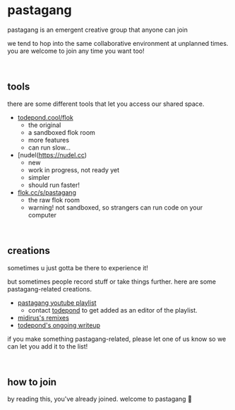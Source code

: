 # pastagang

pastagang is an emergent creative group that anyone can join

we tend to hop into the same collaborative environment at unplanned times. you are welcome to join any time you want too!

<br>

## tools

there are some different tools that let you access our shared space.

- [todepond.cool/flok](https://todepond.cool/flok)
  - the original
  - a sandboxed flok room
  - more features
  - can run slow...
- [nudel(https://nudel.cc)
  - new
  - work in progress, not ready yet
  - simpler
  - should run faster!
- [flok.cc/s/pastagang](https://flok.cc/s/pastagang)
  - the raw flok room
  - warning! not sandboxed, so strangers can run code on your computer

<br>

## creations

sometimes u just gotta be there to experience it!

but sometimes people record stuff or take things further. here are some pastagang-related creations.

- [pastagang youtube playlist](https://www.youtube.com/playlist?list=PL9uRa69RF-7wOS5CnK0wy34t5HYgFLIng)
  - contact [todepond](https://mas.to/@todepond) to get added as an editor of the playlist.
- [midirus's remixes](https://midirus.com/project/pastagang)
- [todepond's ongoing writeup](https://www.todepond.com/wikiblogarden/learn/pastagang/accident/arroost/)

if you make something pastagang-related, please let one of us know so we can let you add it to the list!

<br>

## how to join

by reading this, you've already joined. welcome to pastagang 🍝

